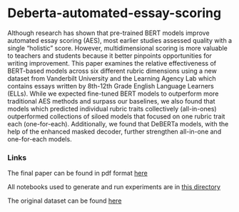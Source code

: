 # Deberta-automated-essay-scoring

Although research has shown that pre-trained
BERT models improve automated essay scoring
(AES), most earlier studies assessed quality with
a single “holistic” score. However, multidimensional
scoring is more valuable to teachers
and students because it better pinpoints
opportunities for writing improvement. This
paper examines the relative effectiveness of
BERT-based models across six different rubric
dimensions using a new dataset from Vanderbilt
University and the Learning Agency Lab which
contains essays written by 8th-12th Grade
English Language Learners (ELLs). While we
expected fine-tuned BERT models to outperform
more traditional AES methods and surpass our
baselines, we also found that models which
predicted individual rubric traits collectively
(all-in-ones) outperformed collections of siloed
models that focused on one rubric trait each
(one-for-each). Additionally, we found that
DeBERTa models, with the help of the enhanced
masked decoder, further strengthen all-in-one
and one-for-each models.


### Links
The final paper can be found in pdf format [here](https://github.com/amcarite/Deberta-automated-essay-scoring/blob/main/All%20for%20One%20and%20One%20for%20Each.pdf)


All notebooks used to generate and run experiments are in [this directory](https://github.com/amcarite/Deberta-automated-essay-scoring/tree/main/notebooks)

The original dataset can be found [here](https://github.com/amcarite/Deberta-automated-essay-scoring/tree/main/notebooks)
